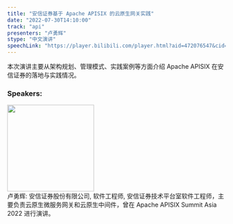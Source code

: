 ```yaml
---
title: "安信证券基于 Apache APISIX 的云原生网关实践"
date: "2022-07-30T14:10:00"
track: "api"
presenters: "卢勇辉"
stype: "中文演讲"
speechLink: "https://player.bilibili.com/player.html?aid=472076547&cid=805882786&page=1"
---
```


本次演讲主要从架构规划、管理模式、实践案例等方面介绍 Apache APISIX 在安信证券的落地与实践情况。

 ### Speakers: 
 <img src="images/speaker/1238.png" width="200" /><br>卢勇辉: 安信证券股份有限公司, 软件工程师, 安信证券技术平台室软件工程师，主要负责云原生微服务网关和云原生中间件，曾在 Apache APISIX Summit Asia 2022 进行演讲。

 